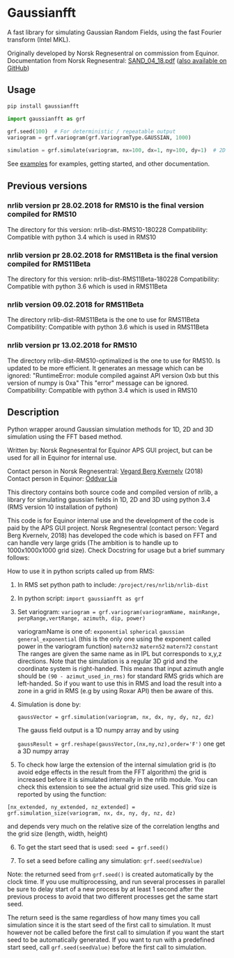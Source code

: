 # Gaussianfft

A fast library for simulating Gaussian Random Fields, using the fast Fourier transform (Intel MKL).

Originally developed by Norsk Regnesentral on commission from Equinor.
Documentation from Norsk Regnesentral: [SAND_04_18.pdf](doc/SAND_04_18.pdf) ([also available on GitHub](https://github.com/equinor/gaussianfft/blob/master/doc/SAND_04_18.pdf))

## Usage

```bash
pip install gaussianfft
```

```python
import gaussianfft as grf

grf.seed(100)  # For deterministic / repeatable output
variogram = grf.variogram(grf.VariogramType.GAUSSIAN, 1000)

simulation = grf.simulate(variogram, nx=100, dx=1, ny=100, dy=1)  # 2D 100 x 100 grid
```

See [examples](examples/) for examples, getting started, and other documentation.


## Previous versions

### nrlib version pr 28.02.2018  for RMS10 is the final version compiled for RMS10
The directory  for this version: nrlib-dist-RMS10-180228
Compatibility: Compatible with python 3.4 which is used in RMS10

### nrlib version pr 28.02.2018  for RMS11Beta is the final version compiled for RMS11Beta
The directory  for this version: nrlib-dist-RMS11Beta-180228
Compatibility: Compatible with python 3.6 which is used in RMS11Beta

### nrlib version 09.02.2018 for RMS11Beta
The directory nrlib-dist-RMS11Beta is the one to use for RMS11Beta
Compatibility: Compatible with python 3.6 which is used in RMS11Beta

### nrlib version pr 13.02.2018  for RMS10
The directory nrlib-dist-RMS10-optimalized is the one to use for RMS10.
Is updated to be more efficient. It generates an message which can be ignored:
   "RuntimeError: module compiled against API version 0xb but this version of numpy is 0xa"
This "error" message can be ignored.
Compatibility: Compatible with python 3.4 which is used in RMS10


##  Description
Python wrapper around Gaussian simulation methods for 1D, 2D and 3D simulation using the FFT based method.

Written by: Norsk Regnesentral for Equinor APS GUI project, but can be used for all in Equinor for internal use.

Contact person in Norsk Regnesentral: [Vegard Berg Kvernelv](mailto:Vegard.Kvernelv@nr.no) (2018)
Contact person in Equinor: [Oddvar Lia](mailto:olia@equinor.com)


This directory contains both source code and compiled version of nrlib,
a library for simulating gaussian fields in 1D, 2D and 3D using python 3.4 (RMS version 10 installation of python)

This code is for Equinor internal use and the development of the code is paid by the APS GUI project.
Norsk Regnesentral (contact person: Vegard Berg Kvernelv, 2018) has developed the code which is based on FFT
and can handle very large grids (The ambition is to handle up to 1000x1000x1000  grid size).
Check Docstring for usage but a brief summary follows:

How to use it in python scripts called up from RMS:
1. In RMS set python path to include: `/project/res/nrlib/nrlib-dist`
2. In python script: `import gaussianfft as grf`
3. Set variogram:
   `variogram = grf.variogram(variogramName, mainRange, perpRange,vertRange, azimuth, dip, power)`

   variogramName is one of:
              `exponential`
              `spherical`
              `gaussian`
              `general_exponential`  (this is the only one using the exponent called power in the variogram function)
              `matern32`
              `matern52`
              `matern72`
              `constant`
The ranges are given the same name as in IPL but corresponds to x,y,z directions.
Note that the simulation is a regular 3D grid and the coordinate system is right-handed. This means that input azimuth angle
should be  `(90 - azimut_used_in_rms)` for standard RMS grids which are left-handed.
So if you want to use this in RMS and load the result into a zone in a grid in RMS (e.g by using Roxar API) then be aware of this.

4. Simulation is done by:

   `gaussVector = grf.simulation(variogram, nx, dx, ny, dy, nz, dz)`

   The gauss field output is a 1D numpy array and by using

   `gaussResult = grf.reshape(gaussVector,(nx,ny,nz),order='F')`   one get a 3D numpy array

5. To check how large the extension of the internal simulation grid is (to avoid edge effects in the result from the FFT algorithm)
the grid is increased before it is simulated internally in the nrlib module. You can check this extension to see the actual grid size used.
This grid size is reported by using the function:

`[nx_extended, ny_extended, nz_extended] = grf.simulation_size(variogram, nx, dx, ny, dy, nz, dz)`

and depends very much on the relative size of the correlation lengths and the grid size (length, width, height)

6. To get the start seed that is used:
  `seed = grf.seed()`

7. To set a seed before calling any simulation:
  `grf.seed(seedValue)`

Note: the returned seed from `grf.seed()` is created automatically by the clock time. If you use multiprocessing, and run several processes in parallel
be sure to delay start of a new process by at least 1 second after the previous process to avoid that two different processes get the same start seed.

The return seed is the same regardless of how many times you call simulation since it is the start seed of the first call to simulation.
It must however not be called before the first call to simulation if you want the start seed to be automatically generated.
If you want to run with a predefined start seed, call `grf.seed(seedValue)` before the first call to simulation.
